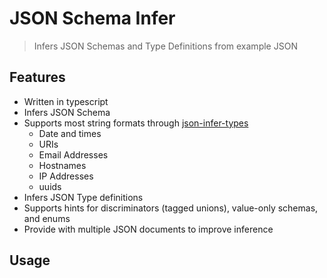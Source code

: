 # JSON Schema Infer

> Infers JSON Schemas and Type Definitions from example JSON

<!-- ![Coverage lines](./badges/badge-lines.svg) -->
<!-- ![Tests](https://github.com/jsonhero-io/schema-infer/actions/workflows/test.yml/badge.svg?branch=main) -->
<!-- [![Downloads](https://img.shields.io/npm/dm/%40jsonhero%2Fschema-infer.svg)](https://npmjs.com/@jsonhero/schema-infer) -->
<!-- [![Install size](https://packagephobia.com/badge?p=%40jsonhero%2Fschema-infer)](https://packagephobia.com/result?p=@jsonhero/schema-infer) -->

## Features

- Written in typescript
- Infers JSON Schema
- Supports most string formats through [json-infer-types](https://github.com/jsonhero-io/json-infer-types)
  - Date and times
  - URIs
  - Email Addresses
  - Hostnames
  - IP Addresses
  - uuids
- Infers JSON Type definitions
- Supports hints for discriminators (tagged unions), value-only schemas, and enums
- Provide with multiple JSON documents to improve inference

## Usage
